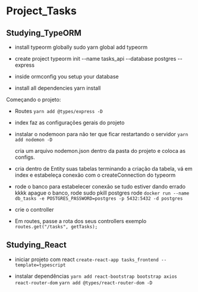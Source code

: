 # Project_Tasks

## Studying_TypeORM

- install typeorm globally
  sudo yarn global add typeorm

- create project
  typeorm init --name tasks_api --database postgres --express

- inside ormconfig you setup your database

- install all dependencies
  yarn install

Começando o projeto:

- Routes
  `yarn add @types/express -D`

- index
  faz as configurações gerais do projeto

- instalar o nodemoon para não ter que ficar restartando o servidor
  `yarn add nodemon -D`

  cria um arquivo nodemon.json dentro da pasta do projeto e coloca as configs.

- cria dentro de Entity suas tabelas
  terminando a criação da tabela, vá em index e estabeleça conexão com o createConnection do typeorm

- rode o banco para estabelecer conexão
  se tudo estiver dando errado kkkk apague o banco, rode sudo pkill postgres
  rode `docker run --name db_tasks -e POSTGRES_PASSWORD=postgres -p 5432:5432 -d postgres`

- crie o controller

- Em routes, passe a rota dos seus controllers
  exemplo `routes.get("/tasks", getTasks);`

## Studying_React

- iniciar projeto com react
  `create-react-app tasks_frontend --template=typescript`

- instalar dependências 
  `yarn add react-bootstrap bootstrap axios react-router-dom`
  `yarn add @types/react-router-dom -D`
